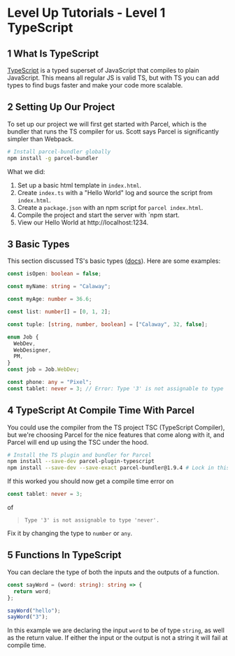 # Level Up Tutorials - Level 1 TypeScript

## 1 What Is TypeScript

[TypeScript](https://www.typescriptlang.org/) is a typed superset of JavaScript that compiles to plain JavaScript. This means all regular JS is valid TS, but with TS you can add types to find bugs faster and make your code more scalable.

## 2 Setting Up Our Project

To set up our project we will first get started with Parcel, which is the bundler that runs the TS compiler for us. Scott says Parcel is significantly simpler than Webpack.

```bash
# Install parcel-bundler globally
npm install -g parcel-bundler
```

What we did:

1. Set up a basic html template in `index.html`.
1. Create `index.ts` with a "Hello World" log and source the script from `index.html`.
1. Create a `package.json` with an npm script for `parcel index.html`.
1. Compile the project and start the server with `npm start.
1. View our Hello World at http://localhost:1234.

## 3 Basic Types

This section discussed TS's basic types ([docs](https://www.typescriptlang.org/docs/handbook/basic-types.html)). Here are some examples:

```ts
const isOpen: boolean = false;

const myName: string = "Calaway";

const myAge: number = 36.6;

const list: number[] = [0, 1, 2];

const tuple: [string, number, boolean] = ["Calaway", 32, false];

enum Job {
  WebDev,
  WebDesigner,
  PM,
}
const job = Job.WebDev;

const phone: any = "Pixel";
const tablet: never = 3; // Error: Type '3' is not assignable to type 'never'.ts
```

## 4 TypeScript At Compile Time With Parcel

You could use the compiler from the TS project TSC (TypeScript Compiler), but we're choosing Parcel for the nice features that come along with it, and Parcel will end up using the TSC under the hood.

```bash
# Install the TS plugin and bundler for Parcel
npm install --save-dev parcel-plugin-typescript
npm install --save-dev --save-exact parcel-bundler@1.9.4 # Lock in this version due to a bug that hasn't been resolved.
```

If this worked you should now get a compile time error on

```ts
const tablet: never = 3;
```

of

> `Type '3' is not assignable to type 'never'.`

Fix it by changing the type to `number` or `any`.

## 5 Functions In TypeScript

You can declare the type of both the inputs and the outputs of a function.

```ts
const sayWord = (word: string): string => {
  return word;
};

sayWord("hello");
sayWord("3");
```

In this example we are declaring the input `word` to be of type `string`, as well as the return value. If either the input or the output is not a string it will fail at compile time.
